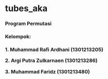 # tubes_aka
<h3 >Program Permutasi<h3/>
<h3 >Kelompok:<h3/>
<p>1. Muhammad Rafi Ardhani (1301213205)</p>
<p>2. Argi Putra Zulkarnaen (1301213286)</p>
<p>3. Muhammad Faridz (1301213480)</p>
